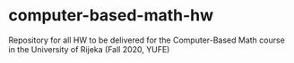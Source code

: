 # computer-based-math-hw
Repository for all HW to be delivered for the Computer-Based Math course in the University of Rijeka (Fall 2020, YUFE)
